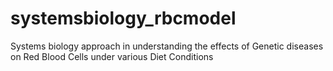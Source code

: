 # systemsbiology_rbcmodel
Systems biology approach in understanding the effects of Genetic diseases on Red Blood Cells under various Diet Conditions
